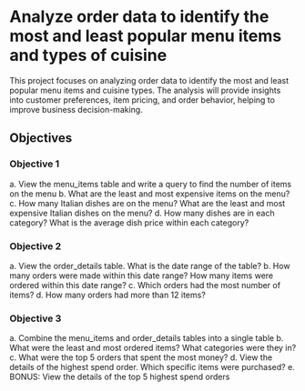 # Analyze order data to identify the most and least popular menu items and types of cuisine
This project focuses on analyzing order data to identify the most and least popular menu items and cuisine types. 
The analysis will provide insights into customer preferences, item pricing, and order behavior, helping to improve business decision-making.
## Objectives 
### Objective 1
a.	View the menu_items table and write a query to find the number of items on the menu
b.	What are the least and most expensive items on the menu?
c.	How many Italian dishes are on the menu? What are the least and most expensive Italian dishes on the menu?
d.	How many dishes are in each category? What is the average dish price within each category?
### Objective 2
a.	View the order_details table. What is the date range of the table?
b.	How many orders were made within this date range? How many items were ordered within this date range?
c.	Which orders had the most number of items?
d.	How many orders had more than 12 items?
### Objective 3
a.	Combine the menu_items and order_details tables into a single table
b.	What were the least and most ordered items? What categories were they in?
c.	What were the top 5 orders that spent the most money?
d.	View the details of the highest spend order. Which specific items were purchased?
e.	BONUS: View the details of the top 5 highest spend orders
